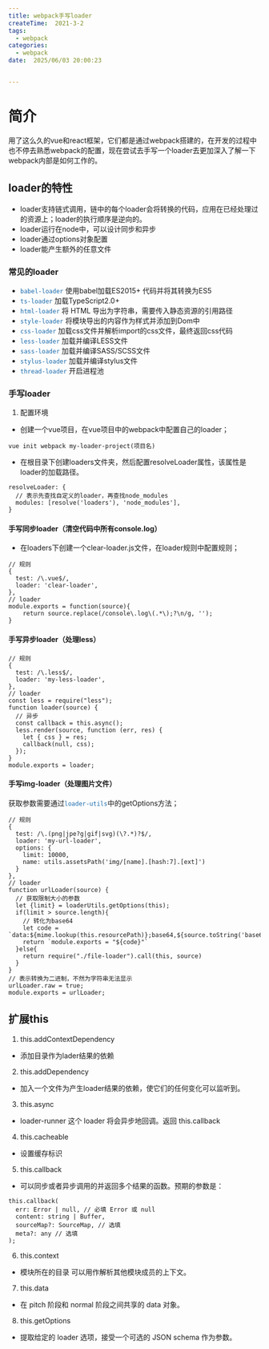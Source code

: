 ```yaml
---
title: webpack手写loader
createTime:  2021-3-2
tags:
  - webpack
categories:
  - webpack
date:  2025/06/03 20:00:23


---
```


# 简介
用了这么久的vue和react框架，它们都是通过webpack搭建的，在开发的过程中也不停去熟悉webpack的配置，现在尝试去手写一个loader去更加深入了解一下webpack内部是如何工作的。

## loader的特性
+ loader支持链式调用，链中的每个loader会将转换的代码，应用在已经处理过的资源上；loader的执行顺序是逆向的。
+ loader运行在node中，可以设计同步和异步
+ loader通过options对象配置
+ loader能产生额外的任意文件

### 常见的loader
+ <code style="color: #1a6bac">babel-loader</code>  使用babel加载ES2015+ 代码并将其转换为ES5
+ <code style="color: #1a6bac">ts-loader</code>  加载TypeScript2.0+
+ <code style="color: #1a6bac">html-loader</code>  将 HTML 导出为字符串，需要传入静态资源的引用路径
+ <code style="color: #1a6bac">style-loader</code>  将模块导出的内容作为样式并添加到Dom中
+ <code style="color: #1a6bac">css-loader</code>  加载css文件并解析import的css文件，最终返回css代码
+ <code style="color: #1a6bac">less-loader</code>  加载并编译LESS文件
+ <code style="color: #1a6bac">sass-loader</code>  加载并编译SASS/SCSS文件
+ <code style="color: #1a6bac">stylus-loader</code>  加载并编译stylus文件
+ <code style="color: #1a6bac">thread-loader</code>  开启进程池

### 手写loader
1. 配置环境
  + 创建一个vue项目，在vue项目中的webpack中配置自己的loader；
  ```
  vue init webpack my-loader-project(项目名)
  ```
  + 在根目录下创建loaders文件夹，然后配置resolveLoader属性，该属性是loader的加载路径。
  ```
  resolveLoader: {
    // 表示先查找自定义的loader，再查找node_modules
    modules: [resolve('loaders'), 'node_modules'],
  }
  ```
#### 手写同步loader（清空代码中所有console.log）
  + 在loaders下创建一个clear-loader.js文件，在loader规则中配置规则；
```
// 规则
{
  test: /\.vue$/,
  loader: 'clear-loader',
},
// loader
module.exports = function(source){
    return source.replace(/console\.log\(.*\);?\n/g, '');
}
```
#### 手写异步loader（处理less）
```
// 规则
{
  test: /\.less$/,
  loader: 'my-less-loader',
},
// loader
const less = require("less");
function loader(source) {
  // 异步
  const callback = this.async();
  less.render(source, function (err, res) {
    let { css } = res;
    callback(null, css);
  });
}
module.exports = loader;
```
#### 手写img-loader（处理图片文件）
获取参数需要通过<code style="color: #1a6bac">loader-utils</code>中的getOptions方法；
```
// 规则
{
  test: /\.(png|jpe?g|gif|svg)(\?.*)?$/,
  loader: 'my-url-loader',
  options: {
    limit: 10000,
    name: utils.assetsPath('img/[name].[hash:7].[ext]')
  }
},
// loader
function urlLoader(source) {
  // 获取限制大小的参数
  let {limit} = loaderUtils.getOptions(this);
  if(limit > source.length){
    // 转化为base64
    let code = `data:${mime.lookup(this.resourcePath)};base64,${source.toString('base64')}`
    return `module.exports = "${code}"`
  }else{
    return require("./file-loader").call(this, source)
  }
}
// 表示转换为二进制，不然为字符串无法显示
urlLoader.raw = true;
module.exports = urlLoader;
```

## 扩展this
1. this.addContextDependency
  - 添加目录作为lader结果的依赖
2. this.addDependency
  - 加入一个文件为产生loader结果的依赖，使它们的任何变化可以监听到。
3. this.async
  - loader-runner 这个 loader 将会异步地回调。返回 this.callback
4. this.cacheable
  - 设置缓存标识
5. this.callback
  - 可以同步或者异步调用的并返回多个结果的函数。预期的参数是：
  ```
  this.callback(
    err: Error | null, // 必填 Error 或 null
    content: string | Buffer,  
    sourceMap?: SourceMap, // 选填
    meta?: any // 选填
  );
  ```
6. this.context
  - 模块所在的目录 可以用作解析其他模块成员的上下文。
7. this.data
  - 在 pitch 阶段和 normal 阶段之间共享的 data 对象。
8. this.getOptions
  - 提取给定的 loader 选项，接受一个可选的 JSON schema 作为参数。